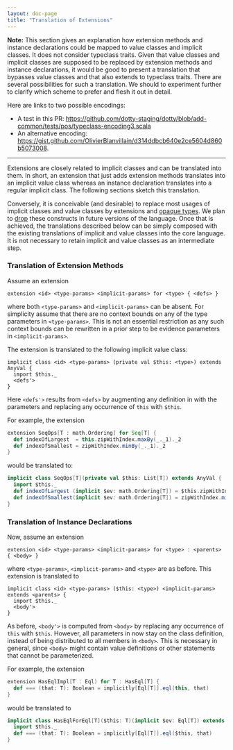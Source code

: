 ```yaml
---
layout: doc-page
title: "Translation of Extensions"
---
```


**Note:** This section gives an explanation how extension methods and instance declarations could be mapped to value classes and implicit classes. It does not consider typeclass traits. Given that value classes and implicit classes are supposed to be replaced by
extension methods and instance declarations, it would be good to present a translation that bypasses value classes and that also extends to typeclass traits. There are several
possibilities for such a translation. We should to experiment further to clarify which
scheme to prefer and flesh it out in detail.

Here are links to two possible encodings:

 - A test in this PR: https://github.com/dotty-staging/dotty/blob/add-common/tests/pos/typeclass-encoding3.scala
 - An alternative encoding:  https://gist.github.com/OlivierBlanvillain/d314ddbcb640e2ce5604d860b5073008.

---

Extensions are closely related to implicit classes and can be translated into them. In short,
an extension that just adds extension methods translates into an implicit value class whereas an instance declaration translates into a regular implicit class. The following sections sketch this translation.

Conversely, it is conceivable (and desirable) to replace most usages of implicit classes and value classes by extensions and [opaque types](../opaques.html). We plan to [drop](../dropped/implicit-value-classes.html)
these constructs in future versions of the language. Once that is achieved, the translations described
below can be simply composed with the existing translations of implicit and value classes into the core language. It is
not necessary to retain implicit and value classes as an intermediate step.


### Translation of Extension Methods

Assume an extension

    extension <id> <type-params> <implicit-params> for <type> { <defs> }

where both `<type-params>` and `<implicit-params>` can be absent.
For simplicity assume that there are no context bounds on any of the type parameters
in `<type-params>`. This is not an essential restriction as any such context bounds can be rewritten in a prior step to be evidence parameters in `<implicit-params>`.

The extension is translated to the following implicit value class:

    implicit class <id> <type-params> (private val $this: <type>) extends AnyVal {
      import $this._
      <defs'>
    }

Here `<defs'>` results from `<defs>` by augmenting any definition in <defs> with the parameters <implicit-params> and replacing any occurrence of `this` with `$this`.

For example, the extension

```scala
extension SeqOps[T : math.Ordering] for Seq[T] {
  def indexOfLargest  = this.zipWithIndex.maxBy(_._1)._2
  def indexOfSmallest = zipWithIndex.minBy(_._1)._2
}
```

would be translated to:

```scala
implicit class SeqOps[T](private val $this: List[T]) extends AnyVal {
  import $this._
  def indexOfLargest (implicit $ev: math.Ordering[T]) = $this.zipWithIndex.maxBy(_._1)._2
  def indexOfSmallest(implicit $ev: math.Ordering[T]) = zipWithIndex.minBy(_._1)._2
}
```

### Translation of Instance Declarations

Now, assume an extension

    extension <id> <type-params> <implicit-params> for <type> : <parents> { <body> }

where `<type-params>`, `<implicit-params>` and `<type>` are as before.
This extension is translated to

    implicit class <id> <type-params> ($this: <type>) <implicit-params> extends <parents> {
      import $this._
      <body'>
    }

As before, `<body'>` is computed from `<body>` by replacing any occurrence of `this` with `$this`. However, all parameters in <implicit-params> now stay on the class definition, instead of being distributed to all members in `<body>`. This is necessary in general, since `<body>` might contain value definitions or other statements that cannot be
parameterized.

For example, the extension

```scala
extension HasEqlImpl[T : Eql) for T : HasEql[T] {
  def === (that: T): Boolean = implicitly[Eql[T]].eql(this, that)
}
```

would be translated to

```scala
implicit class HasEqlForEql[T]($this: T)(implicit $ev: Eql[T]) extends HasEql[T] {
  import $this._
  def === (that: T): Boolean = implicitly[Eql[T]].eql($this, that)
}
```
